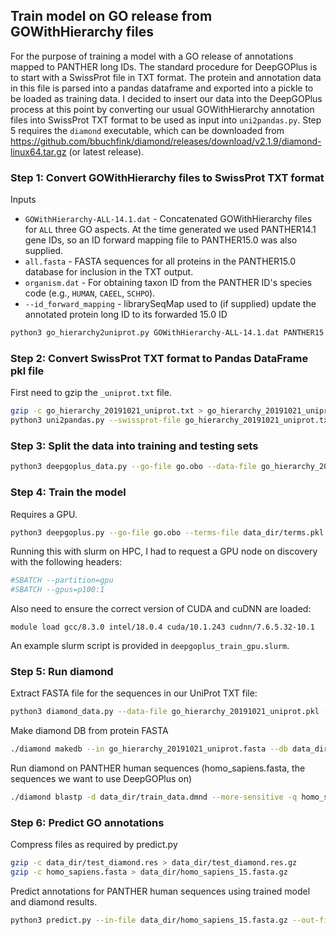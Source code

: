 ## Train model on GO release from GOWithHierarchy files
For the purpose of training a model with a GO release of annotations mapped to PANTHER long IDs. The standard procedure for DeepGOPlus is to start with a SwissProt file in TXT format. The protein and annotation data in this file is parsed into a pandas dataframe and exported into a pickle to be loaded as training data. I decided to insert our data into the DeepGOPlus process at this point by converting our usual GOWithHierarchy annotation files into SwissProt TXT format to be used as input into `uni2pandas.py`.
Step 5 requires the `diamond` executable, which can be downloaded from https://github.com/bbuchfink/diamond/releases/download/v2.1.9/diamond-linux64.tar.gz (or latest release).
### Step 1: Convert GOWithHierarchy files to SwissProt TXT format
Inputs
* `GOWithHierarchy-ALL-14.1.dat` - Concatenated GOWithHierarchy files for `ALL` three GO aspects. At the time generated we used PANTHER14.1 gene IDs, so an ID forward mapping file to PANTHER15.0 was also supplied.
* `all.fasta` - FASTA sequences for all proteins in the PANTHER15.0 database for inclusion in the TXT output.
* `organism.dat` - For obtaining taxon ID from the PANTHER ID's species code (e.g., `HUMAN`, `CAEEL`, `SCHPO`).
* `--id_forward_mapping` - librarySeqMap used to (if supplied) update the annotated protein long ID to its forwarded 15.0 ID
```bash
python3 go_hierarchy2uniprot.py GOWithHierarchy-ALL-14.1.dat PANTHER15.0/library_building/all.fasta organism.dat --id_forward_mapping PANTHER15.0/library_building/nodeForwardTracking/librarySeqMap_14.1to15 > go_hierarchy_20191021_uniprot.txt
```
### Step 2: Convert SwissProt TXT format to Pandas DataFrame pkl file
First need to gzip the `_uniprot.txt` file.
```bash
gzip -c go_hierarchy_20191021_uniprot.txt > go_hierarchy_20191021_uniprot.txt.gz
python3 uni2pandas.py --swissprot-file go_hierarchy_20191021_uniprot.txt.gz --go-file go.obo --out-file go_hierarchy_20191021_uniprot.pkl
```
### Step 3: Split the data into training and testing sets
```bash
python3 deepgoplus_data.py --go-file go.obo --data-file go_hierarchy_20191021_uniprot.pkl --out-terms-file data_dir/terms.pkl --train-data-file data_dir/train_data.pkl --test-data-file data_dir/test_data.pkl
```
### Step 4: Train the model
Requires a GPU.
```bash
python3 deepgoplus.py --go-file go.obo --terms-file data_dir/terms.pkl --train-data-file data_dir/train_data.pkl --test-data-file data_dir/test_data.pkl --model-file data_dir/model.h5 --out-file data_dir/predictions.pkl --logger-file data_dir/training.csv --device gpu:0
```
Running this with slurm on HPC, I had to request a GPU node on discovery with the following headers:
```bash
#SBATCH --partition=gpu
#SBATCH --gpus=p100:1
```
Also need to ensure the correct version of CUDA and cuDNN are loaded:
```slurm
module load gcc/8.3.0 intel/18.0.4 cuda/10.1.243 cudnn/7.6.5.32-10.1
```
An example slurm script is provided in `deepgoplus_train_gpu.slurm`.
### Step 5: Run diamond
Extract FASTA file for the sequences in our UniProt TXT file:
```bash
python3 diamond_data.py --data-file go_hierarchy_20191021_uniprot.pkl --out-file go_hierarchy_20191021_uniprot.fasta
```
Make diamond DB from protein FASTA
```bash
./diamond makedb --in go_hierarchy_20191021_uniprot.fasta --db data_dir/train_data.dmnd
```
Run diamond on PANTHER human sequences (homo_sapiens.fasta, the sequences we want to use DeepGOPlus on)
```bash
./diamond blastp -d data_dir/train_data.dmnd --more-sensitive -q homo_sapiens.fasta --outfmt 6 qseqid sseqid bitscore > data_dir/test_diamond.res
```
### Step 6: Predict GO annotations
Compress files as required by predict.py
```bash
gzip -c data_dir/test_diamond.res > data_dir/test_diamond.res.gz
gzip -c homo_sapiens.fasta > data_dir/homo_sapiens_15.fasta.gz
```
Predict annotations for PANTHER human sequences using trained model and diamond results.
```bash
python3 predict.py --in-file data_dir/homo_sapiens_15.fasta.gz --out-file results_20191021.tsv.gz --go-file data_dir/go.obo --model-file data_dir/model.h5 --terms-file data_dir/terms.pkl --annotations-file go_hierarchy_20191021_uniprot.pkl --diamond-file data_dir/test_diamond.res.gz
```